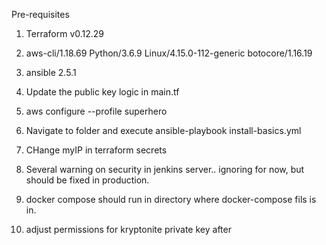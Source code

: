 Pre-requisites
1. Terraform v0.12.29
2. aws-cli/1.18.69 Python/3.6.9 Linux/4.15.0-112-generic botocore/1.16.19
3. ansible 2.5.1

1. Update the public key logic in main.tf
2. aws configure --profile superhero
3. Navigate to folder and execute ansible-playbook install-basics.yml 
4. CHange myIP in terraform secrets
5. Several warning on security in jenkins server.. ignoring for now, but should be fixed in production.
6. docker compose should run in directory where docker-compose fils is in. 
7. adjust permissions for kryptonite private key after